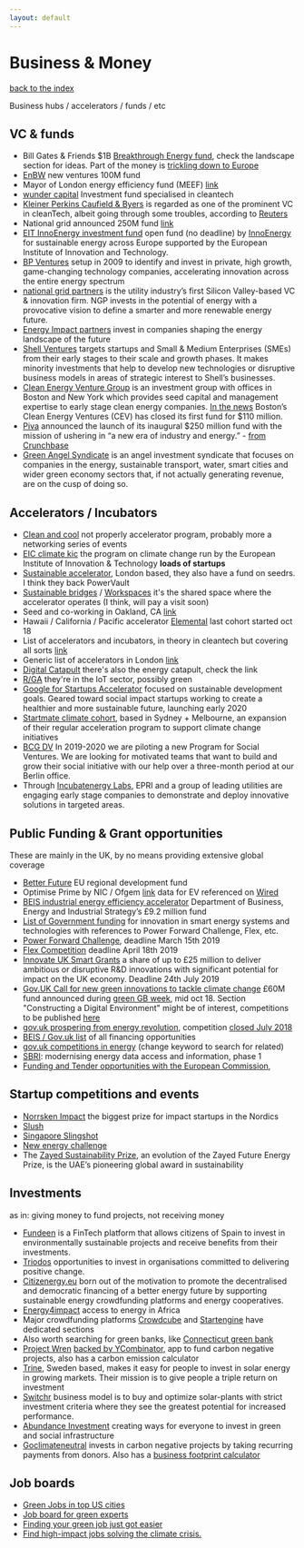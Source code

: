 ```yaml
---
layout: default
---
```


# Business & Money

[back to the index](./)

Business hubs / accelerators / funds / etc

## VC & funds

- Bill Gates & Friends $1B [Breakthrough Energy fund](http://www.b-t.energy/coalition/), check the landscape section for ideas. Part of the money is [trickling down to Europe](http://europa.eu/rapid/press-release_IP-18-6125_en.htm)
- [EnBW](https://www.env.vc/index-1.html) new ventures 100M fund
- Mayor of London energy efficiency fund (MEEF) [link](https://www.amberinfrastructure.com/our-funds/the-mayor-of-londons-energy-efficiency-fund/about-meef/)
- [wunder capital](https://www.wundercapital.com/) Investment fund specialised in cleantech
- [Kleiner Perkins Caufield & Byers](http://www.kleinerperkins.com/) is regarded as one of the prominent VC in cleanTech, albeit going through some troubles, according to [Reuters](https://www.reuters.com/article/us-kleiner-doerr-venture/insight-how-cleantech-tarnished-kleiner-and-vc-star-john-doerr-idUSBRE90F0AD20130116)
- National grid announced 250M fund [link](https://news.crunchbase.com/news/utility-national-grid-launches-venture-arm-powered-by-250m-fund/)
- [EIT InnoEnergy investment fund](https://investmentround.innoenergy.com/) open fund (no deadline) by [InnoEnergy](http://www.innoenergy.com/about-innoenergy/) for sustainable energy across Europe supported by the European Institute of Innovation and Technology.
- [BP Ventures](https://www.bp.com/en/global/bp-ventures/about.html) setup in 2009 to identify and invest in private, high growth, game-changing technology companies, accelerating innovation across the entire energy spectrum
- [national grid partners](https://ngpartners.com/portfolio/) is the utility industry’s first Silicon Valley-based VC & innovation firm. NGP invests in the potential of energy with a provocative vision to define a smarter and more renewable energy future.
- [Energy Impact partners](https://www.energyimpactpartners.com/investments/equity/) invest in companies shaping the energy landscape of the future
- [Shell Ventures](https://www.shell.com/energy-and-innovation/new-energies/shell-ventures.html) targets startups and Small & Medium Enterprises (SMEs) from their early stages to their scale and growth phases. It makes minority investments that help to develop new technologies or disruptive business models in areas of strategic interest to Shell’s businesses.
- [Clean Energy Venture Group](https://cevg.com/) is an investment group with offices in Boston and New York which provides seed capital and management expertise to early stage clean energy companies. [In the news](https://news.crunchbase.com/news/bostons-clean-energy-ventures-raises-110m-for-its-first-fund/) Boston’s Clean Energy Ventures (CEV) has closed its first fund for $110 million.
-  [Piva](http://www.piva.vc/) announced the launch of its inaugural $250 million fund with the mission of ushering in “a new era of industry and energy.” - [from Crunchbase](https://news.crunchbase.com/news/new-vc-firm-piva-closes-250m-fund-focused-on-energy-industry/)
- [Green Angel Syndicate](https://greenangelsyndicate.com/) is an angel investment syndicate that focuses on companies in the energy, sustainable transport, water, smart cities and wider green economy sectors that, if not actually generating revenue, are on the cusp of doing so.

## Accelerators / Incubators

- [Clean and cool](https://cleanandcool.org/) not properly accelerator program, probably more a networking series of events
- [EIC climate kic](https://www.climate-kic.org/programmes/entrepreneurship/) the program on climate change run by the European Institute of Innovation & Technology **loads of startups**
- [Sustainable accelerator](https://www.sustainableaccelerator.co.uk/), London based, they also have a fund on seedrs. I think they back PowerVault
- [Sustainable bridges](http://www.sustainablebridges.co.uk/) / [Workspaces](https://www.sustainableworkspaces.co.uk/) it's the shared space where the accelerator operates (I think, will pay a visit soon)
- Seed and co-working in Oakland, CA [link](https://powerhouse.fund/#landing)
- Hawaii / California / Pacific accelerator [Elemental](https://elementalexcelerator.com/) last cohort started oct 18
- List of accelerators and incubators, in theory in cleantech but covering all sorts [link](https://www.londoncleantechcluster.co.uk/london-cleantech-cluster-2/cleantech-business/)
- Generic list of accelerators in London [link](https://hubblehq.com/blog/the-official-list-of-londons-business-accelerators-and-incubators)
- [Digital Catapult](https://www.digicatapult.org.uk/) there's also the energy catapult, check the link
- [R/GA](http://ventures.rga.com/startups/) they're in the IoT sector, possibly green
- [Google for Startups Accelerator](https://www.blog.google/around-the-globe/google-europe/supporting-social-impact-startups/) focused on sustainable development goals. Geared toward social impact startups working to create a healthier and more sustainable future, launching early 2020
- [Startmate climate cohort](https://www.startmate.com.au/climate-cohort), based in Sydney + Melbourne, an expansion of their regular acceleration program to support climate change initiatives
- [BCG DV](https://socialimpact.bcgdv.com/) In 2019-2020 we are piloting a new Program for Social Ventures. We are looking for motivated teams that want to build and grow their social initiative with our help over a three-month period at our Berlin office.
- Through [Incubatenergy Labs](https://labs.incubatenergy.org/), EPRI and a group of leading utilities are engaging early stage companies to demonstrate and deploy innovative solutions in targeted areas.

## Public Funding & Grant opportunities

These are mainly in the UK, by no means providing extensive global coverage

- [Better Future](https://www.london.gov.uk/what-we-do/environment/better-futures/about-better-futures) EU regional development fund
- Optimise Prime by NIC / Ofgem [link](https://www.ofgem.gov.uk/publications-and-updates/electricity-nic-2018-submission-ukpn-optimise-prime) data for EV referenced on [Wired](https://www.wired.co.uk/article/electric-cars-uk-worlds-biggest-trial)
- [BEIS industrial energy efficiency accelerator](https://www.carbontrust.com/client-services/programmes/industrial-energy-efficiency-accelerator/) Department of Business, Energy and Industrial Strategy’s £9.2 million fund
- [List of Government funding](https://www.gov.uk/guidance/funding-for-innovative-smart-energy-systems) for innovation in smart energy systems and technologies with references to Power Forward Challenge, Flex, etc.
- [Power Forward Challenge](https://impact.canada.ca/en/challenges/power-forward), deadline March 15th 2019
- [Flex Competition](https://www.gov.uk/government/publications/flexibility-exchange-demonstration-projects-flex-competition) deadline April 18th 2019
- [Innovate UK Smart Grants](https://apply-for-innovation-funding.service.gov.uk/competition/346/overview) a share of up to £25 million to deliver ambitious or disruptive R&D innovations with significant potential for impact on the UK economy. Deadline 24th July 2019
- [Gov.UK Call for new green innovations to tackle climate change](https://www.gov.uk/government/news/call-for-new-green-innovations-to-tackle-climate-change) £60M fund announced during [green GB week](https://greengb.campaign.gov.uk/), mid oct 18. Section "Constructing a Digital Environment" might be of interest, competitions to be published [here](https://www.ukri.org/research/themes-and-programmes/)
- [gov.uk prospering from energy revolution](https://www.gov.uk/government/news/prospering-from-the-energy-revolution-full-programme-details), competition [closed July 2018](https://www.gov.uk/government/news/design-and-trial-smart-energy-systems-apply-for-funding)
- [BEIS / Gov.uk list](https://www.gov.uk/business-finance-support) of all financing opportunities
- [gov.uk competitions in energy](https://apply-for-innovation-funding.service.gov.uk/competition/search?keywords=energy) (change keyword to search for related)
- [SBRI](https://apply-for-innovation-funding.service.gov.uk/competition/491/overview): modernising energy data access and information, phase 1
- [Funding and Tender opportunities with the European Commission](https://ec.europa.eu/info/funding-tenders/opportunities/portal/screen/home),

## Startup competitions and events

- [Norrsken Impact](https://norrskenimpactweek.org/the-impact-100/) the biggest prize for impact startups in the Nordics
- [Slush](https://www.slush.org/)
- [Singapore Slingshot](https://www.startupsg.net/events/slingshot/2019)
- [New energy challenge](https://newenergychallenge.com/program/)
- The [Zayed Sustainability Prize](https://zayedsustainabilityprize.com/), an evolution of the Zayed Future Energy Prize, is the UAE’s pioneering global award in sustainability

## Investments

as in: giving money to fund projects, not receiving money

- [Fundeen](https://www.fundeen.com/en/about-us) is a FinTech platform that allows citizens of Spain to invest in environmentally sustainable projects and receive benefits from their investments.
- [Triodos](https://www.triodoscrowdfunding.co.uk/investments) opportunities to invest in organisations committed to delivering positive change.
- [Citizenergy.eu](https://citizenergy.eu/) born out of the motivation to promote the decentralised and democratic financing of a better energy future by supporting sustainable energy crowdfunding platforms and energy cooperatives.
- [Energy4impact](https://www.energy4impact.org/what-we-do/financing) access to energy in Africa
- Major crowdfunding platforms [Crowdcube](https://www.crowdcube.com/investments?) and [Startengine](https://www.startengine.com/) have dedicated sections
- Also worth searching for green banks, like [Connecticut green bank](https://ctgreenbank.com/about-us/)
- [Project Wren](https://projectwren.com/) [backed by YCombinator](https://techcrunch.com/2019/07/07/y-combinator-backed-project-wren-is-aiming-to-make-carbon-offsets-more-consumer-friendly/), app to fund carbon negative projects, also has a carbon emission calculator
- [Trine](https://trine.com/), Sweden based, makes it easy for people to invest in solar energy in growing markets. Their mission is to give people a triple return on investment
- [Switchr](https://switchr.global/en/about-us) business model is to buy and optimize solar-plants with strict investment criteria where they see the greatest potential for increased performance.
- [Abundance Investment](https://www.abundanceinvestment.com/) creating ways for everyone to invest in green and social infrastructure
- [Goclimateneutral](https://www.goclimateneutral.org/our_projects) invests in carbon negative projects by taking recurring payments from donors. Also has a [business footprint calculator](https://www.goclimateneutral.org/business/climate_reports/new)

## Job boards

- [Green Jobs in top US cities](https://greenjobs.glideapp.io/)
- [Job board for green experts](https://www.greenjobs.co.uk/)
- [Finding your green job just got easier](https://greenjobs.com/)
- [Find high-impact jobs solving the climate crisis.](https://climate.careers/)
